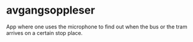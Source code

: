 # avgangsoppleser

App where one uses the microphone to find out when the bus or the tram arrives on a certain stop place.